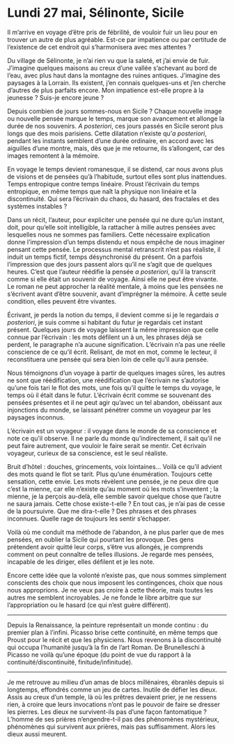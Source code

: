 # Lundi 27 mai, Sélinonte, Sicile

Il m’arrive en voyage d’être pris de fébrilité, de vouloir fuir un lieu pour en trouver un autre de plus agréable. Est-ce par impatience ou par certitude de l’existence de cet endroit qui s’harmonisera avec mes attentes ?

Du village de Sélinonte, je n’ai rien vu que la saleté, et j’ai envie de fuir. J’imagine quelques maisons au creux d’une vallée s’achevant au bord de l’eau, avec plus haut dans la montagne des ruines antiques. J’imagine des paysages à la Lorrain. Ils existent, j’en connais quelques-uns et j’en cherche d’autres de plus parfaits encore. Mon impatience est-elle propre à la jeunesse ? Suis-je encore jeune ?

Depuis combien de jours sommes-nous en Sicile ? Chaque nouvelle image ou nouvelle pensée marque le temps, marque son avancement et allonge la durée de nos souvenirs. *A posteriori*, ces jours passés en Sicile seront plus longs que des mois parisiens. Cette dilatation n’existe qu’*a posteriori*, pendant les instants semblent d’une durée ordinaire, en accord avec les aiguilles d’une montre, mais, dès que je me retourne, ils s’allongent, car des images remontent à la mémoire.

En voyage le temps devient romanesque, il se distend, car nous avons plus de visions et de pensées qu’à l’habitude, surtout elles sont plus inattendues. Temps entropique contre temps linéaire. Proust l’écrivain du temps entropique, en même temps que naît la physique non linéaire et la discontinuité. Qui sera l’écrivain du chaos, du hasard, des fractales et des systèmes instables ?

Dans un récit, l’auteur, pour expliciter une pensée qui ne dure qu’un instant, doit, pour qu’elle soit intelligible, la rattacher à mille autres pensées avec lesquelles nous ne sommes pas familiers. Cette nécessaire explication donne l’impression d’un temps distendu et nous empêche de nous imaginer pensant cette pensée. Le processus mental retranscrit n’est pas réaliste, il induit un temps fictif, temps désynchronisé du présent. On a parfois l’impression que des jours passent alors qu’il ne s’agit que de quelques heures. C’est que l’auteur réédifie la pensée *a posteriori*, qu’il la transcrit comme si elle était un souvenir de voyage. Ainsi elle ne peut être vivante. Le roman ne peut approcher la réalité mentale, à moins que les pensées ne s’écrivent avant d’être souvenir, avant d’imprégner la mémoire. À cette seule condition, elles peuvent être vivantes.

Écrivant, je perds la notion du temps, il devient comme si je le regardais *a posteriori*, je suis comme si habitant du futur je regardais cet instant présent. Quelques jours de voyage laissent la même impression que celle connue par l’écrivain : les mots défilent un à un, les phrases déjà se perdent, le paragraphe n’a aucune signification. L’écrivain n’a pas une réelle conscience de ce qu’il écrit. Relisant, de mot en mot, comme le lecteur, il reconstituera une pensée qui sera bien loin de celle qu’il aura pensée.

Nous témoignons d’un voyage à partir de quelques images sûres, les autres ne sont que réédification, une réédification que l’écrivain ne s’autorise qu’une fois tari le flot des mots, une fois qu’il quitte le temps du voyage, le temps où il était dans le futur. L’écrivain écrit comme se souvenant des pensées présentes et il ne peut agir qu’avec un tel abandon, obéissant aux injonctions du monde, se laissant pénétrer comme un voyageur par les paysages inconnus.

L’écrivain est un voyageur : il voyage dans le monde de sa conscience et note ce qu’il observe. Il ne parle du monde qu’indirectement, il sait qu’il ne peut faire autrement, que vouloir le faire serait se mentir. Cet écrivain voyageur, curieux de sa conscience, est le seul réaliste.

Bruit d’hôtel : douches, grincements, voix lointaines… Voilà ce qu’il advient des mots quand le flot se tarit. Plus qu’une énumération. Toujours cette sensation, cette envie. Les mots révèlent une pensée, je ne peux dire que c’est la mienne, car elle n’existe qu’au moment où les mots s’inventent ; la mienne, je la perçois au-delà, elle semble savoir quelque chose que l’autre ne saura jamais. Cette chose existe-t-elle ? En tout cas, je n’ai pas de cesse de la poursuivre. Que me dira-t-elle ? Des phrases et des phrases inconnues. Quelle rage de toujours les sentir s’échapper.

Voilà où me conduit ma méthode de l’abandon, à ne plus parler que de mes pensées, en oublier la Sicile qui pourtant les provoque. Des gens prétendent avoir quitté leur corps, s’être vus allongés, je comprends comment on peut connaître de telles illusions. Je regarde mes pensées, incapable de les diriger, elles défilent et je les note.

Encore cette idée que la volonté n’existe pas, que nous sommes simplement conscients des choix que nous imposent les contingences, choix que nous nous approprions. Je ne veux pas croire à cette théorie, mais toutes les autres me semblent incroyables. Je ne fonde le libre arbitre que sur l’appropriation ou le hasard (ce qui n’est guère différent).

---

Depuis la Renaissance, la peinture représentait un monde continu : du premier plan à l’infini. Picasso brise cette continuité, en même temps que Proust pour le récit et que les physiciens. Nous revenons à la discontinuité qui occupa l’humanité jusqu’à la fin de l’art Roman. De Brunelleschi à Picasso ne voilà qu’une époque (du point de vue du rapport à la continuité/discontinuité, finitude/infinitude).

---

Je me retrouve au milieu d’un amas de blocs millénaires, ébranlés depuis si longtemps, effondrés comme un jeu de cartes. Inutile de défier les dieux. Assis au creux d’un temple, là où les prêtres devaient prier, je ne ressens rien, à croire que leurs invocations n’ont pas le pouvoir de faire se dresser les pierres. Les dieux ne survivent-ils pas d’une façon fantomatique ? L’homme de ses prières n’engendre-t-il pas des phénomènes mystérieux, phénomènes qui survivent aux prières, mais pas suffisamment. Alors les dieux aussi meurent.